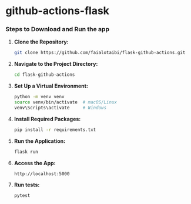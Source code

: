 # github-actions-flask

### Steps to Download and Run the app

1. **Clone the Repository:**

     ```bash
     git clone https://github.com/faialotaibi/flask-github-actions.git
     ```

2. **Navigate to the Project Directory:**
   ```bash
   cd flask-github-actions
   ```

3. **Set Up a Virtual Environment:**
   ```bash
   python -m venv venv
   source venv/bin/activate  # macOS/Linux
   venv\Scripts\activate     # Windows
   ```

4. **Install Required Packages:**
   ```bash
   pip install -r requirements.txt
   ```

5. **Run the Application:**
   ```bash
   flask run
   ```

6. **Access the App:**
   
   ```
   http://localhost:5000
   ```
7. **Run tests:**
   
   ```
   pytest
   ```
